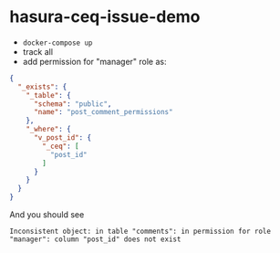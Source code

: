 # hasura-ceq-issue-demo

- `docker-compose up`
- track all
- add permission for "manager" role as:
```json
{
  "_exists": {
    "_table": {
      "schema": "public",
      "name": "post_comment_permissions"
    },
    "_where": {
      "v_post_id": {
        "_ceq": [
          "post_id"
        ]
      }
    }
  }
}
```

And you should see 
```
Inconsistent object: in table "comments": in permission for role "manager": column "post_id" does not exist
```
